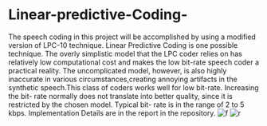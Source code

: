 # Linear-predictive-Coding-
  The speech coding in this project will be
accomplished by using a modified version of LPC-10
technique. Linear Predictive Coding is one possible
technique.
  The overly simplistic model that the LPC coder
relies on has relatively low computational cost and
makes the low bit-rate speech coder a practical
reality. The uncomplicated model, however, is also
highly inaccurate in various circumstances,creating
annoying artifacts in the synthetic speech.This class of
coders works well for low bit-rate. Increasing the bit-
rate normally does not translate into better quality,
since it is restricted by the chosen model. Typical bit-
rate is in the range of 2 to 5 kbps.
Implementation Details are in the report in the repository.
![f](https://user-images.githubusercontent.com/75971464/127875630-dc485d82-3663-4588-ac8e-bb258487e9a2.png)
![r](https://user-images.githubusercontent.com/75971464/127875678-3d690b1e-7eca-418f-9d7f-957360cb5f02.png)
